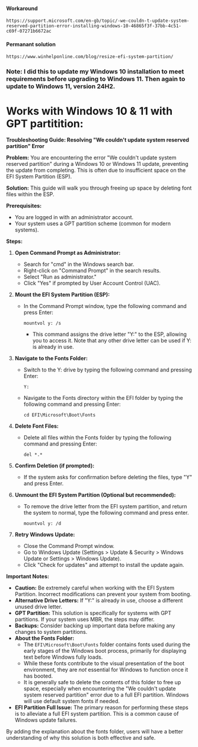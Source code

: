 #### Workaround
```
https://support.microsoft.com/en-gb/topic/-we-couldn-t-update-system-reserved-partition-error-installing-windows-10-46865f3f-37bb-4c51-c69f-07271b6672ac
```
#### Permanant solution
```
https://www.winhelponline.com/blog/resize-efi-system-partition/
```
### Note: I did this to update my Windows 10 installation to meet requirements before upgrading to Windows 11. Then again to update to Windows 11, version 24H2.

# Works with Windows 10 & 11 with GPT partitition:

**Troubleshooting Guide: Resolving "We couldn't update system reserved partition" Error**

**Problem:** You are encountering the error "We couldn't update system reserved partition" during a Windows 10 or Windows 11 update, preventing the update from completing. This is often due to insufficient space on the EFI System Partition (ESP).

**Solution:** This guide will walk you through freeing up space by deleting font files within the ESP.

**Prerequisites:**

* You are logged in with an administrator account.
* Your system uses a GPT partition scheme (common for modern systems).

**Steps:**

1.  **Open Command Prompt as Administrator:**
    * Search for "cmd" in the Windows search bar.
    * Right-click on "Command Prompt" in the search results.
    * Select "Run as administrator."
    * Click "Yes" if prompted by User Account Control (UAC).

2.  **Mount the EFI System Partition (ESP):**
    * In the Command Prompt window, type the following command and press Enter:
        ```
        mountvol y: /s
        ```
        * This command assigns the drive letter "Y:" to the ESP, allowing you to access it. Note that any other drive letter can be used if Y: is already in use.

3.  **Navigate to the Fonts Folder:**
    * Switch to the Y: drive by typing the following command and pressing Enter:
        ```
        Y:
        ```
    * Navigate to the Fonts directory within the EFI folder by typing the following command and pressing Enter:
        ```
        cd EFI\Microsoft\Boot\Fonts
        ```

4.  **Delete Font Files:**
    * Delete all files within the Fonts folder by typing the following command and pressing Enter:
        ```
        del *.*
        ```

5.  **Confirm Deletion (if prompted):**
    * If the system asks for confirmation before deleting the files, type "Y" and press Enter.

6.  **Unmount the EFI System Partition (Optional but recommended):**
    * To remove the drive letter from the EFI system partition, and return the system to normal, type the following command and press enter.
        ```
        mountvol y: /d
        ```

7.  **Retry Windows Update:**
    * Close the Command Prompt window.
    * Go to Windows Update (Settings > Update & Security > Windows Update or Settings > Windows Update).
    * Click "Check for updates" and attempt to install the update again.

**Important Notes:**

* **Caution:** Be extremely careful when working with the EFI System Partition. Incorrect modifications can prevent your system from booting.
* **Alternative Drive Letters:** If "Y:" is already in use, choose a different unused drive letter.
* **GPT Partition:** This solution is specifically for systems with GPT partitions. If your system uses MBR, the steps may differ.
* **Backups:** Consider backing up important data before making any changes to system partitions.
* **About the Fonts Folder:**
    * The `EFI\Microsoft\Boot\Fonts` folder contains fonts used during the early stages of the Windows boot process, primarily for displaying text before Windows fully loads.
    * While these fonts contribute to the visual presentation of the boot environment, they are *not* essential for Windows to function once it has booted.
    * It is generally safe to delete the contents of this folder to free up space, especially when encountering the "We couldn't update system reserved partition" error due to a full EFI partition. Windows will use default system fonts if needed.
* **EFI Partition Full Issue:** The primary reason for performing these steps is to alleviate a full EFI system partition. This is a common cause of Windows update failures.

By adding the explanation about the fonts folder, users will have a better understanding of why this solution is both effective and safe.
